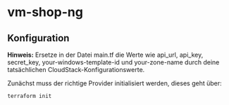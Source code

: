 # vm-shop-ng
## Konfiguration
**Hinweis:** Ersetze in der Datei main.tf die Werte wie api_url, api_key, secret_key, your-windows-template-id und your-zone-name durch deine tatsächlichen CloudStack-Konfigurationswerte.

Zunächst muss der richtige Provider initialisiert werden, dieses geht über:

```
terraform init
```
